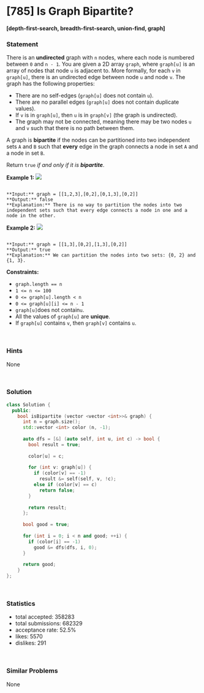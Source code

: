 # [785] Is Graph Bipartite?

**[depth-first-search, breadth-first-search, union-find, graph]**

### Statement

There is an **undirected** graph with `n` nodes, where each node is numbered between `0` and `n - 1`. You are given a 2D array `graph`, where `graph[u]` is an array of nodes that node `u` is adjacent to. More formally, for each `v` in `graph[u]`, there is an undirected edge between node `u` and node `v`. The graph has the following properties:

* There are no self-edges (`graph[u]` does not contain `u`).
* There are no parallel edges (`graph[u]` does not contain duplicate values).
* If `v` is in `graph[u]`, then `u` is in `graph[v]` (the graph is undirected).
* The graph may not be connected, meaning there may be two nodes `u` and `v` such that there is no path between them.



A graph is **bipartite** if the nodes can be partitioned into two independent sets `A` and `B` such that **every** edge in the graph connects a node in set `A` and a node in set `B`.

Return `true` *if and only if it is **bipartite***.


**Example 1:**
![](https://assets.leetcode.com/uploads/2020/10/21/bi2.jpg)

```

**Input:** graph = [[1,2,3],[0,2],[0,1,3],[0,2]]
**Output:** false
**Explanation:** There is no way to partition the nodes into two independent sets such that every edge connects a node in one and a node in the other.
```

**Example 2:**
![](https://assets.leetcode.com/uploads/2020/10/21/bi1.jpg)

```

**Input:** graph = [[1,3],[0,2],[1,3],[0,2]]
**Output:** true
**Explanation:** We can partition the nodes into two sets: {0, 2} and {1, 3}.
```

**Constraints:**
* `graph.length == n`
* `1 <= n <= 100`
* `0 <= graph[u].length < n`
* `0 <= graph[u][i] <= n - 1`
* `graph[u]`does not contain`u`.
* All the values of `graph[u]` are **unique**.
* If `graph[u]` contains `v`, then `graph[v]` contains `u`.


<br>

### Hints

None

<br>

### Solution

```cpp
class Solution {
  public:
    bool isBipartite (vector <vector <int>>& graph) {
      int n = graph.size();
      std::vector <int> color (n, -1);
      
      auto dfs = [&] (auto self, int u, int c) -> bool {
        bool result = true;
        
        color[u] = c;
        
        for (int v: graph[u]) {
          if (color[v] == -1)
            result &= self(self, v, !c);
          else if (color[v] == c)
            return false;
        }
        
        return result;
      };
      
      bool good = true;
      
      for (int i = 0; i < n and good; ++i) {
        if (color[i] == -1)
          good &= dfs(dfs, i, 0);
      }
      
      return good;
    }
};
```

<br>

### Statistics

- total accepted: 358283
- total submissions: 682329
- acceptance rate: 52.5%
- likes: 5570
- dislikes: 291

<br>

### Similar Problems

None
